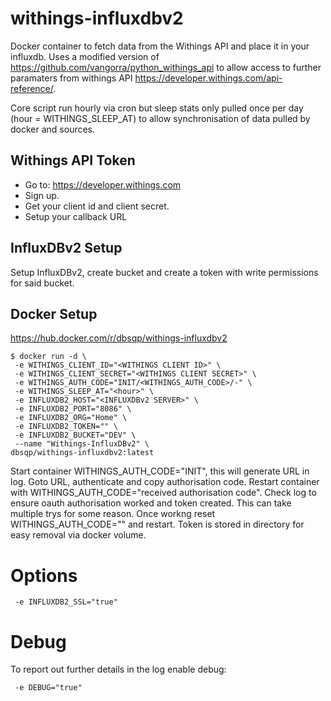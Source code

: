 # withings-influxdbv2
Docker container to fetch data from the Withings API and place it in your influxdb. Uses a modified version of https://github.com/vangorra/python_withings_api to allow access to further paramaters from withings API https://developer.withings.com/api-reference/.

Core script run hourly via cron but sleep stats only pulled once per day (hour = WITHINGS_SLEEP_AT) to allow synchronisation of data pulled by docker and sources.

## Withings API Token
- Go to: https://developer.withings.com
- Sign up.
- Get your client id and client secret.
- Setup your callback URL

## InfluxDBv2 Setup

Setup InfluxDBv2, create bucket and create a token with write permissions for said bucket.

## Docker Setup
https://hub.docker.com/r/dbsqp/withings-influxdbv2
```
$ docker run -d \
 -e WITHINGS_CLIENT_ID="<WITHINGS CLIENT ID>" \
 -e WITHINGS_CLIENT_SECRET="<WITHINGS CLIENT SECRET>" \
 -e WITHINGS_AUTH_CODE="INIT/<WITHINGS_AUTH_CODE>/-" \
 -e WITHINGS_SLEEP_AT="<hour>" \
 -e INFLUXDB2_HOST="<INFLUXDBv2 SERVER>" \
 -e INFLUXDB2_PORT="8086" \
 -e INFLUXDB2_ORG="Home" \
 -e INFLUXDB2_TOKEN="" \
 -e INFLUXDB2_BUCKET="DEV" \
 --name "Withings-InfluxDBv2" \
dbsqp/withings-influxdbv2:latest
```
Start container WITHINGS_AUTH_CODE="INIT", this will generate URL in log. Goto URL, authenticate and copy authorisation code. Restart container with WITHINGS_AUTH_CODE="received authorisation code". Check log to ensure oauth authorisation worked and token created. This can take multiple trys for some reason. Once workng reset WITHINGS_AUTH_CODE="" and restart. Token is stored in directory for easy removal via docker volume.

# Options
```
 -e INFLUXDB2_SSL="true"
```

# Debug
To report out further details in the log enable debug:
```
 -e DEBUG="true"
```
